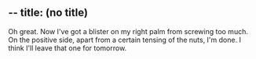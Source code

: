--
title: (no title)
--
<p>Oh great. Now I've got a blister on my right palm from screwing too much. On the positive side, apart from a certain tensing of the nuts, I'm done. I think I'll leave that one for tomorrow.</p>
